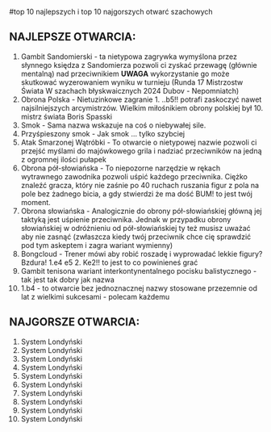#top 10 najlepszych i top 10 najgorszych otwarć szachowych 

## NAJLEPSZE OTWARCIA:
1. Gambit Sandomierski - ta nietypowa zagrywka wymyślona przez słynnego księdza z Sandomierza pozwoli ci zyskać przewagę (głównie mentalną) nad przeciwnikiem **UWAGA** wykorzystanie go może skutkować wyzerowaniem wyniku w turnieju (Runda 17 Mistrzostw Świata W szachach błyskwaicznych 2024 Dubov - Nepomniatch) 
2. Obrona Polska - Nietuzinkowe zagranie 1. ..b5!! potrafi zaskoczyć nawet najsilniejszych arcymistrzów. Wielkim miłośnikiem obrony polskiej był 10. mistrz świata Boris Spasski  
3. Smok - Sama nazwa wskazuje na coś o niebywałej sile.
4. Przyśpieszony smok - Jak smok ... tylko szybciej
5. Atak Smarzonej Wątróbki - To otwarcie o nietypowej nazwie pozwoli ci przejść myślami do majówkowego grila i nadziać przeciwników na jedną z ogromnej ilości pułapek
6. Obrona pół-słowiańska - To niepozorne narzędzie w rękach wytrawnego zawodnika pozwoli uśpić każdego przeciwnika. Ciężko znaleźć gracza, który nie zaśnie po 40 ruchach ruszania figur z pola na pole bez żadnego bicia, a gdy stwierdzi że ma dość BUM! to jest twój moment.
7. Obrona słowiańska - Analogicznie do obrony pół-słowiańskiej główną jej taktyką jest uśpienie przeciwnika. Jednak w przypadku obrony słowiańskiej w odróżnieniu od pół-słowiańskiej ty też musisz uważać aby nie zasnąć (zwłaszcza kiedy twój przeciwnik chce cię sprawdzić pod tym askeptem i zagra wariant wymienny)
8. Bongcloud - Trener mówi aby robić roszadę i wyprowadać lekkie figury? Bzdura! 1.e4 e5 2. Ke2!! to jest to co powinieneś grać
9. Gambit tenisona wariant interkontynentalnego pocisku balistycznego - tak jest tak dobry jak nazwa
10. 1.b4 - to otwarcie bez jednoznacznej nazwy stosowane przezemnie od lat z wielkimi sukcesami - polecam każdemu

## NAJGORSZE OTWARCIA:
1. System Londyński
1. System Londyński
2. System Londyński
3. System Londyński
4. System Londyński
5. System Londyński
6. System Londyński
7. System Londyński
8. System Londyński
9. System Londyński
